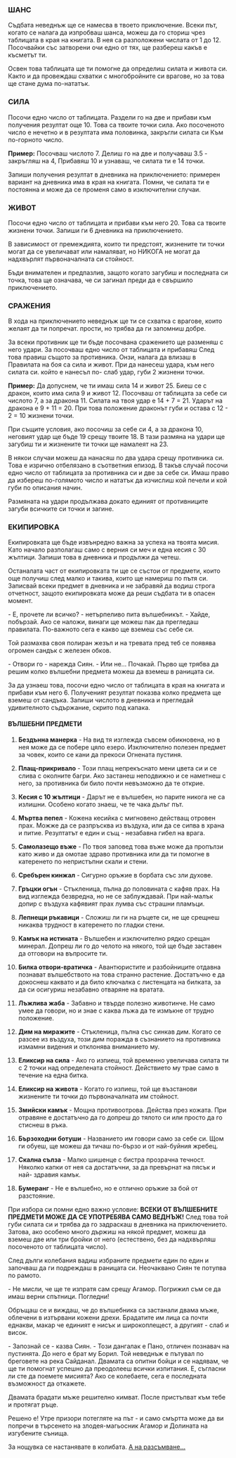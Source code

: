 ### ШАНС
Съдбата неведнъж ще се намесва в твоето приключение. Всеки път,
когато се налага да изпробваш шанса, можеш да го сториш чрез
таблицата в края на книгата. В нея са разположени числата от 1 до 12.
Посочвайки със затворени очи едно от тях, ще разбереш какъв е
късметът ти.

Освен това таблицата ще ти помогне да определиш силата и живота
си. Както и да провеждаш схватки с многобройните си врагове, но за
това ще стане дума по-нататък.

### СИЛА
Посочи едно число от таблицата. Раздели го на две и прибави към
получения резултат още 10. Това са твоите точки сила. Ако посоченото
число е нечетно и в резултата има половинка, закръгли силата си Към
по-горното число. 

**Пример:** Посочваш числото 7. Делиш го на две и
получаваш 3.5 - закръгляш на 4, Прибавяш 10 и узнаваш, че силата ти
е 14 точки.

Запиши получения резултат в дневника на приключението:
примерен вариант на дневника има в края на книгата. Помни, че
силата ти е постоянна и може да се променя само в изключителни
случаи.

### ЖИВОТ
Посочи едно число от таблицата и прибави към него 20. Това са
твоите жизнени точки. Запиши ги 6 дневника на приключението.

В зависимост от премеждията, които ти предстоят, жизнените ти
точки могат да се увеличават или намаляват, но НИКОГА не могат да
надхвърлят първоначалната си стойност.

Бъди внимателен и предпазлив, защото когато загубиш и
последната си точка, това ще означава, че си загинал преди да е
свършило приключението.

### СРАЖЕНИЯ
В хода на приключението неведнъж ще ти се
схватка с врагове, които желаят да ти попречат.
прости, но трябва да ги запомниш добре.

За всеки противник ще ти бъде посочвана
сражението ще разменяш с него удари. За
посочваш едно число от таблицата и прибавяш
След това правиш същото за противника. Онзи,
налага да влизаш в
Правилата на боя са
сила и живот. При
да нанесеш удара,
към него силата си.
който е нанесъл по-
слаб удар, губи 2 жизнени точки.

**Пример:** Да допуснем, че ти имаш
сила 14 и живот 25. Биеш се с дракон, които има сила 9 и живот 12.
Посочваш от таблицата за себе си числото 7, а за дракона 11. Силата
на твоя удар е 14 + 7 = 21. Ударът на дракона е 9 + 11 = 20. При това
положение драконът губи и остава с 12 - 2 = 10 жизнени точки.

При същите условия, ако посочиш за себе си 4, а за дракона 10,
неговият удар ще бъде 19 срещу твоите 18. В тази размяна на удари
ще загубиш ти и жизнените ти точки ще намалеят на 23.

В някои случаи можеш да нанасяш по два удара срещу противника
си. Това е изрично отбелязано в съответния епизод. В такъв случай
посочи едно число от таблицата за противника си и две за себе си.
Имаш право да избереш по-голямото число и нататък да изчислиш кой
печели и кой губи по описания начин.

Размяната на удари продължава докато единият от противниците
загуби всичките си точки и загине.

### ЕКИПИРОВКА
Екипировката ще бъде извънредно важна за успеха на твоята мисия.
Като начало разполагаш само с верния си меч и една кесия с 30
жълтици. Запиши това в дневника и продължи да четеш.

Останалата част от екипировката ти ще се състои от предмети,
които още получиш след малко и такива, които ще намериш по пътя
си. Записвай всеки предмет в дневника и не забравяй да водиш строга
отчетност, защото екипировката може да реши съдбата ти в опасен
момент.

\- Е, прочете ли всичко? - нетърпеливо пита вълшебникът. - Хайде,
побързай. Ако се наложи, винаги ще можеш пак да прегледаш
правилата. По-важното сега е какво ще вземеш със себе си.

Той размахва своя полиран жезъл и на тревата пред теб се появява
огромен сандък с железен обков.

\- Отвори го - нарежда Сиян. - Или не... Почакай. Първо ще трябва да
решим колко вълшебни предмета можеш да вземеш в раницата си.

За да узнаеш това, посочи едно число от таблицата в края на
книгата и прибави към него 6. Полученият резултат показва колко
предмета ще вземеш от сандъка. Запиши числото в дневника и
прегледай удивителното съдържание, скрито под капака.

#### ВЪЛШЕБНИ ПРЕДМЕТИ
1. **Бездънна манерка** - На вид тя изглежда съвсем обикновена, но
в нея може да се побере цяло езеро. Изключително полезен предмет
за човек, които се кани да прекоси Огнената пустиня.

2. **Плащ-прикривало** - Този плащ непрекъснато мени цвета си и се
слива с околните багри. Ако застанеш неподвижно и се наметнеш с
него, за противника би било почти невъзможно да те открие.

3. **Кесия с 10 жълтици** - Дарът не е вълшебен, но парите никога не
са излишни. Особено когато знаеш, че те чака дълъг път.

4. **Мъртва пепел** - Кожена кесийка с мигновено действащ отровен
прах. Можже да се разпръсква из въздуха, или да се сипва в храна и
питие. Резултатът е един и същ - незабавна гибел на врага.

5. **Самолазещо въже** - По твоя заповед това въже може да
пропълзи като живо и да омотае здраво противника или да ти помогне
в катеренето по непристъпни скали и стени.

6. **Сребърен кинжал** - Сигурно оръжие в борбата със зли духове.

7. **Гръцки огън** - Стъкленица, пълна до половината с кафяв прах.
На вид изглежда безвредна, но не се заблуждавай. При най-малък
допир с въздуха кафявият прах лумва със страшни пламъци.

8. **Лепнещи ръкавици** - Сложиш ли ги на ръцете си, не ще
срещнеш никаква трудност в катеренето по гладки стени.

9. **Камък на истината** - Вълшебен и изключително рядко срещан
минерал. Допреш ли го до челото на някого, той ще бъде заставен да
отговори на въпросите ти.

10. **Билка отвори-вратичка** - Авантюристите и разбойниците
отдавна познават вълшебството на това странно растение.
Достатъчно е да докоснеш каквато и да било ключалка с листенцата
на билката, за да си осигуриш незабавно отваряне на вратата.

11. **Лъжлива жаба** - Забавно и твърде полезно животинче. Не
само умее да говори, но и знае с каква лъжа да те измъкне от трудно
положение.

12. **Дим на миражите** - Стъкленица, пълна със синкав дим.
Когато се разсее из въздуха, този дим поражда в съзнанието на
противника измамни видения и отклонява вниманието му.

13. **Еликсир на сила** - Ако го изпиеш, той временно увеличава
силата ти с 2 точки над определената стойност. Действието му трае
само в течение на една битка.

14. **Еликсир на живота** - Когато го изпиеш, той ще възстанови
жизнените ти точки до първоначалната им стойност.

15. **Змийски камък** - Мощна противоотрова. Действа през
кожата. При отравяне е достатъчно да го допреш до тялото си или
просто да го стиснеш в ръка.

16. **Бързоходни ботуши** - Названието им говори само за себе
си. Щом ги обуеш, ще можеш да тичаш по-бързо и от най-буйния
жребец.

17. **Скална сълза** - Малко шишенце с бистра прозрачна течност.
Няколко капки от нея са достатъчни, за да превърнат на пясък и най-
здравия камък.

18. **Бумеранг** - Не е вълшебно, но е отлично оръжие за бой от
разстояние.

При избора си помни едно важно условие: **ВСЕКИ ОТ ВЪЛШЕБНИТЕ
ПРЕДМЕТИ МОЖЕ ДА СЕ УПОТРЕБЯВА САМО ВЕДНЪЖ!** След това
той губи силата си и трябва да го задраскаш в дневника на
приключението. Затова, ако особено много държиш на някой предмет,
можеш да вземеш две или три бройки от него (естествено, без да
надхвърляш посоченото от таблицата число).

След дълги колебания вадиш избраните предмети един по един и
започваш да ги подреждаш в раницата си. Неочаквано Сиян те
потупва по рамото.

\- Не мисли, че ще те изпратя сам срещу Агамор. Погрижил съм се да
имаш верни спътници. Погледни!

Обръщаш се и виждаш, че до вълшебника са застанали двама мъже,
облечени в изтървани кожени дрехи. Брадатите им лица са почти
еднакви, макар че единият е нисък и широкоплещест, а другият - слаб
и висок.

\- Запознай се - казва Сиян. - Този дангалак е Пано, отличен познавач
на пустинята. До него е брат му Борил. Той неведнъж е пътувал по
бреговете на река Сайданал. Двамата са опитни бойци и се надявам,
че ще ти помогнат успешно да преодолееш всички изпитания. Е,
съгласни ли сте да поемете мисията? Ако се колебаете, сега е
последната възможност да откажете.

Двамата брадати мъже решително кимват. После пристъпват към
тебе и протягат ръце.

Решено е! Утре призори потегляте на път - и само смъртта може да
ви попречи в търсенето на злодея-магьосник Агамор и Долината на
изгубените сънища.

За нощувка се настанявате в колибата. [А на разсъмване...](./episodes/1.md)